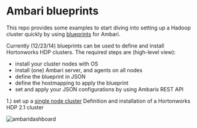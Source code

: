 # Ambari blueprints

This repo provides some examples to start diving
into setting up a Hadoop cluster quickly by using
[blueprints](https://cwiki.apache.org/confluence/display/AMBARI/Blueprints) for Ambari.

Currently (12/23/14) blueprints can be used to define and install
Hortonworks HDP clusters. The required steps are (high-level view):
* install your cluster nodes with OS
* install (one) Ambari server, and agents on all nodes
* define the blueprint in JSON
* define the hostmapping to apply the blueprint
* set and apply your JSON configurations by using Ambaris REST API


1.) set up a [single node cluster](https://github.com/gkoenig/ambari-blueprints/single-node-cluster)
Definition and installation of a Hortonworks HDP 2.1 cluster

![ambaridashboard](https://cloud.githubusercontent.com/assets/50473/5542652/6145a324-8ae9-11e4-87ea-d9492e29d7f5.png)
